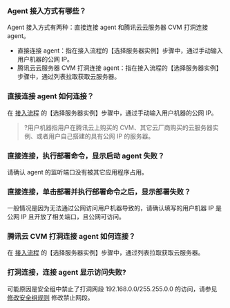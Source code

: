 ### Agent 接入方式有哪些？
Agent 接入方式有两种：直接连接 agent 和腾讯云云服务器 CVM 打洞连接 agent。
- 直接连接 agent：指在接入流程的【选择服务器实例】步骤中，通过手动输入用户机器的公网 IP。
- 腾讯云云服务器 CVM 打洞连接 agent：指在接入流程的【选择服务器实例】步骤中，通过列表拉取获取云服务器。

### 直接连接 agent 如何连接？
在 [接入流程](https://cloud.tencent.com/document/product/1130/54283) 的【选择服务器实例】步骤中，通过手动输入用户机器的公网 IP。
>?用户机器指用户在腾讯云上购买的 CVM、其它云厂商购买的云服务器实例、或者用户自己搭建的具有公网 IP 的服务器。

### 直接连接，执行部署命令，显示启动 agent 失败？
请确认 agent 的监听端口没有被其它应用程序占用。

### 直接连接，单击部署并执行部署命令之后，显示部署失败？
一般情况是因为无法通过公网访问用户机器导致的，请确认填写的用户机器 IP 是公网 IP 且开放了相关端口，且公网可访问。

### 腾讯云 CVM 打洞连接 agent 如何连接？
在 [接入流程](https://cloud.tencent.com/document/product/1130/54283) 的【选择服务器实例】步骤中，通过列表拉取获取云服务器。

### 打洞连接，连接 agent 显示访问失败?
可能原因是安全组中禁止了打洞网段 192.168.0.0/255.255.0.0 的访问，请参见 [修改安全组规则](https://cloud.tencent.com/document/product/213/39754) 修改禁止网段。

